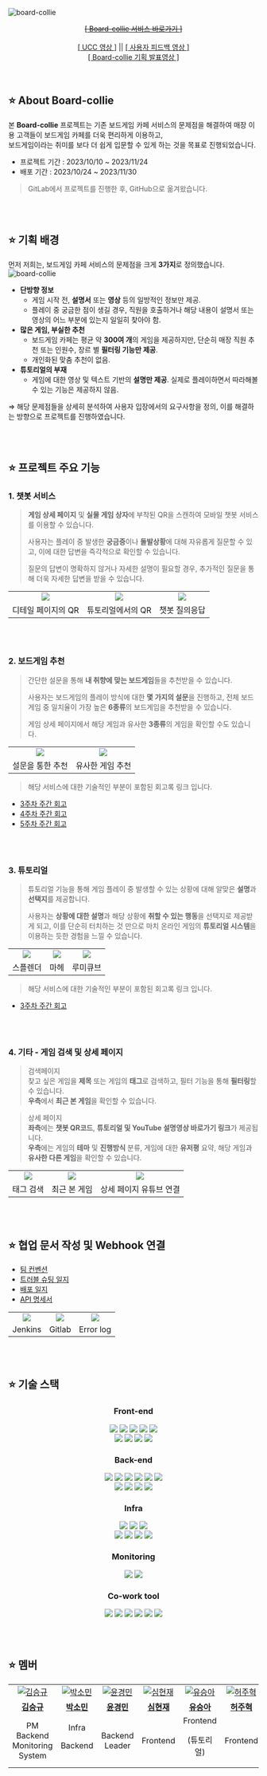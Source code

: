 ![board-collie](https://github.com/S09P31A104/board-collie/blob/docs/readme/assets/main2.png)


<div align=center>
    <a href="https://boardcollie.com"><del>[ Board-collie 서비스 바로가기 ]</del></a>
    <br>
    <br>
    <a href="https://youtu.be/XCb1ZdXr9D0?feature=shared">[ UCC 영상 ]</a>  ||
    <a href="https://youtu.be/jYRQnk7GAlM?feature=shared">[ 사용자 피드백 영상 ]</a> 
    <br>
    <a href="#">[ Board-collie 기획 발표영상 ]</a>
</div>

<br>
<br>

## ⭐ About Board-collie
본 **Board-collie** 프로젝트는 기존 보드게임 카페 서비스의 문제점을 해결하여 매장 이용 고객들이 보드게임 카페를 더욱 편리하게 이용하고, <br>보드게임이라는 취미를 보다 더 쉽게 입문할 수 있게 하는 것을 목표로 진행되었습니다.

- 프로젝트 기간 : 2023/10/10 ~ 2023/11/24
- 배포 기간 : 2023/10/24 ~ 2023/11/30
> GitLab에서 프로젝트를 진행한 후, GitHub으로 옮겨왔습니다.


<br>
<br>

## ⭐ 기획 배경

먼저 저희는, 보드게임 카페 서비스의 문제점을 크게 **3가지**로 정의했습니다.
![board-collie](https://github.com/S09P31A104/board-collie/blob/docs/readme/assets/문제점.png)

- **단방향 정보**
    - 게임 시작 전, **설명서** 또는 **영상** 등의 일방적인 정보만 제공.
    - 플레이 중 궁금한 점이 생길 경우, 직원을 호출하거나 해당 내용이 설명서 또는 영상의 어느 부분에 있는지 일일히 찾아야 함.
- **많은 게임, 부실한 추천**
    - 보드게임 카페는 평균 약 **300여 개**의 게임을 제공하지만, 단순히 매장 직원 추천 또는 인원수, 장르 별 **필터링 기능만 제공**.
    - 개인화된 맞춤 추천이 없음.
- **튜토리얼의 부재**
    - 게임에 대한 영상 및 텍스트 기반의 **설명만 제공**. 실제로 플레이하면서 따라해볼 수 있는 기능은 제공하지 않음.
      
⇒ 해당 문제점들을 상세히 분석하여 사용자 입장에서의 요구사항을 정의, 이를 해결하는 방향으로 프로젝트를 진행하였습니다.

<br>
<br>

## ⭐ 프로젝트 주요 기능

### 1. 챗봇 서비스

> **게임 상세 페이지** 및 **실물 게임 상자**에 부착된 QR을 스캔하여 모바일 챗봇 서비스를 이용할 수 있습니다.
>
> 사용자는 플레이 중 발생한 **궁금증**이나 **돌발상황**에 대해 자유롭게 질문할 수 있고, 이에 대한 답변을 즉각적으로 확인할 수 있습니다.
>
> 질문의 답변이 명확하지 않거나 자세한 설명이 필요할 경우, 추가적인 질문을 통해 더욱 자세한 답변을 받을 수 있습니다.

<table>
  <tr>
    <td align="center">
      <img src="https://github.com/S09P31A104/board-collie/blob/docs/readme/assets/detail.png" />
    </td>
    <td align="center">
      <img src="https://github.com/S09P31A104/board-collie/blob/docs/readme/assets/%EC%A7%88%EB%AC%B8.png" />
    </td>
    <td align="center">
      <img src="https://github.com/S09P31A104/board-collie/blob/docs/readme/assets/%EC%B1%97%EB%B4%87_%EC%8A%A4%ED%94%8C%EB%A0%8C%EB%8D%94.gif" />
    </td>
  </tr>
  <tr>
    <td align="center">
      <span>디테일 페이지의 QR</span>
    </td>
    <td align="center">
      <span>튜토리얼에서의 QR</span>
    </td>
    <td align="center">
      <span>챗봇 질의응답</span>
    </td>
  </tr>
</table>

<br>
<br>

### 2. 보드게임 추천

> 간단한 설문을 통해 **내 취향에 맞는 보드게임**들을 추천받을 수 있습니다.
> 
> 사용자는 보드게임의 플레이 방식에 대한 **몇 가지의 설문**을 진행하고, 전체 보드게임 중 일치율이 가장 높은 **6종류**의 보드게임을 추천받을 수 있습니다.
>
> 게임 상세 페이지에서 해당 게임과 유사한 **3종류**의 게임을 확인할 수도 있습니다.

<table>
  <tr>
    <td align="center">
      <img src="https://github.com/S09P31A104/board-collie/blob/master/assets/%EA%B2%8C%EC%9E%84%20%EC%B6%94%EC%B2%9C.gif" />
    </td>
    <td align="center">
      <img src="https://github.com/S09P31A104/board-collie/blob/master/assets/%EC%9C%A0%EC%82%AC%ED%95%9C%20%EA%B2%8C%EC%9E%84.gif" />
    </td>
  </tr>
  <tr>
    <td align="center">
      <span>설문을 통한 추천</span>
    </td>
    <td align="center">
      <span>유사한 게임 추천</span>
    </td>
  </tr>
</table>

> 해당 서비스에 대한 기술적인 부분이 포함된 회고록 링크 입니다.
- <a href="https://careful-fan-de2.notion.site/3-4eb11124068746ffad1713ebd5cee890?pvs=4">3주차 주간 회고</a>
- <a href="https://careful-fan-de2.notion.site/4-4a6957eb8594486eb690c59f299e3676?pvs=4">4주차 주간 회고</a>
- <a href="https://careful-fan-de2.notion.site/5-5d222fb5651a421aa5177ddb72f4ed6d?pvs=4">5주차 주간 회고</a>

<br>
<br>

### 3. 튜토리얼

> 튜토리얼 기능을 통해 게임 플레이 중 발생할 수 있는 상황에 대해 알맞은 **설명**과 **선택지**를 제공합니다.
>
> 사용자는 **상황에 대한 설명**과 해당 상황에 **취할 수 있는 행동**을 선택지로 제공받게 되고, 이를 단순히 터치하는 것 만으로 마치 온라인 게임의 **튜토리얼 시스템**을 이용하는 듯한 경험을 느낄 수 있습니다.

<table>
  <tr>
    <td align="center">
      <img src="https://github.com/S09P31A104/board-collie/blob/master/assets/%EC%8A%A4%ED%94%8C%EB%A0%8C%EB%8D%94%20%ED%8A%9C%ED%86%A0%EB%A6%AC%EC%96%BC.gif"/>
    </td>
    <td align="center">
      <img src="https://github.com/S09P31A104/board-collie/blob/master/assets/%EB%A7%88%ED%97%A4.gif" />
    </td>
    <td align="center">
      <img src="https://github.com/S09P31A104/board-collie/blob/master/assets/%EB%A3%A8%EB%AF%B8%ED%81%90%EB%B8%8C.gif"/>
    </td>
  </tr>
  <tr>
    <td align="center">
      <span>스플렌더</span>
    </td>
    <td align="center">
      <span>마헤</span>
    </td>
    <td align="center">
      <span>루미큐브</span>
    </td>
  </tr>
</table>

> 해당 서비스에 대한 기술적인 부분이 포함된 회고록 링크 입니다.
- <a href="https://careful-fan-de2.notion.site/3-c64a8f16f4ad4f379c091f5d8a6daf61?pvs=4">3주차 주간 회고</a>

<br>
<br>

### 4. 기타 - 게임 검색 및 상세 페이지

> 검색페이지 <br>
> 찾고 싶은 게임을 **제목** 또는 게임의 **태그**로 검색하고, 필터 기능을 통해 **필터링**할 수 있습니다.<br>
> **우측**에서 **최근 본 게임**을 확인할 수 있습니다.

> 상세 페이지<br>
> **좌측**에는 **챗봇 QR코드**, **튜토리얼 및 YouTube 설명영상 바로가기 링크**가 제공됩니다.<br>
> **우측**에는 게임의 **테마** 및 **진행방식** 분류, 게임에 대한 **유저평** 요약, 해당 게임과 **유사한 다른 게임**을 확인할 수 있습니다.

<table>
  <tr>
    <td align="center">
      <img src="https://github.com/S09P31A104/board-collie/blob/master/assets/%ED%83%9C%EA%B7%B8%20%EA%B2%80%EC%83%89.gif"/>
    </td>
    <td align="center">
      <img src="https://github.com/S09P31A104/board-collie/blob/master/assets/%EC%B5%9C%EA%B7%BC%20%EB%B3%B8%20%EA%B2%8C%EC%9E%84.gif" />
    </td>
    <td align="center">
      <img src="https://github.com/S09P31A104/board-collie/blob/master/assets/%EC%9C%A0%ED%8A%9C%EB%B8%8C%20%ED%8A%9C%ED%86%A0%EB%A6%AC%EC%96%BC.gif"/>
    </td>
  </tr>
  <tr>
    <td align="center">
      <span>태그 검색</span>
    </td>
    <td align="center">
      <span>최근 본 게임</span>
    </td>
    <td align="center">
      <span>상세 페이지 유튜브 연결</span>
    </td>
  </tr>
</table>
<br>
<br>

## ⭐ 협업 문서 작성 및 Webhook 연결
- <a href="https://www.notion.so/521a3c4269bb4639ab187111f6da3e97">팀 컨벤션</a>
- <a href="https://www.notion.so/7ce5fe2125b14bdeace9db317ac99c9c">트러블 슈팅 일지</a>
- <a href="https://www.notion.so/1a50b22f342541ae9696cb7011db42b8">배포 일지</a>
- <a href="https://www.notion.so/API-cbc1465c7510479a9a4953ab899293ca">API 명세서</a>
<table>
  <tr>
    <td align="center">
      <img src="https://github.com/S09P31A104/board-collie/blob/docs/readme/assets/jenkins.png"/>
    </td>
    <td align="center">
      <img src="https://github.com/S09P31A104/board-collie/blob/docs/readme/assets/gitlab.png" />
    </td>
    <td align="center">
      <img src="https://github.com/S09P31A104/board-collie/blob/docs/readme/assets/error_log.png"/>
    </td>
  </tr>
  <tr>
    <td align="center">
      <span>Jenkins</span>
    </td>
    <td align="center">
      <span>Gitlab</span>
    </td>
    <td align="center">
      <span>Error log</span>
    </td>
  </tr>
</table>

<br>
<br>

## ⭐ 기술 스택

<h3 align="center">Front-end</h3>
<p align="center">
    <img src="https://img.shields.io/badge/Node.js-339933?&logo=nodedotjs&logoColor=white">
    <img src="https://img.shields.io/badge/React-61DAFB?&logo=react&logoColor=white">
    <img src="https://img.shields.io/badge/PWA-5A0FC8?&logo=pwa&logoColor=white">
    <img src="https://img.shields.io/badge/TypeScript-3178C6?&logo=typescript&logoColor=white">
    <img src="https://img.shields.io/badge/Redux-764ABC?&logo=redux&logoColor=white">
    <br>
    <img src="https://img.shields.io/badge/axios-5A29E4?&logo=axios&logoColor=white">
    <img src="https://img.shields.io/badge/ReactRouter-CA4245?&logo=reactrouter&logoColor=white">
    <img src="https://img.shields.io/badge/Mui-007FFF?&logo=mui&logoColor=white">
    <img src="https://img.shields.io/badge/styledcomponents-DB7093?&logo=styledcomponents&logoColor=white">
</p>

<h3 align="center">Back-end</h3>
<p align="center">
    <img src="https://img.shields.io/badge/Java-007396?&logo=java&logoColor=white">
    <img src="https://img.shields.io/badge/SpringBoot-6DB33F?&logo=springboot&logoColor=white">
    <img src="https://img.shields.io/badge/Gradle-02303A?&logo=gradle&logoColor=white">
    <img src="https://img.shields.io/badge/Hibernate-59666C?&logo=hibernate&logoColor=white">
    <img src="https://img.shields.io/badge/MySQL-4479A1?&logo=mysql&logoColor=white">
    <img src="https://img.shields.io/badge/Redis-DC382D?&logo=redis&logoColor=white">
    <br>
    <img src="https://img.shields.io/badge/Selenium-43B02A?&logo=selenium&logoColor=white">
    <img src="https://img.shields.io/badge/H2-FF9900?&logo=h2&logoColor=white">
    <img src="https://img.shields.io/badge/Python-3776AB?&logo=python&logoColor=white">
    <img src="https://img.shields.io/badge/fastapi-04B486?&logo=fastapi&logoColor=white">
</p>

<h3 align="center">Infra</h3>
<p align="center">
    <img src="https://img.shields.io/badge/Docker-2496ED?&logo=docker&logoColor=white">
    <img src="https://img.shields.io/badge/Jenkins-D24939?&logo=jenkins&logoColor=white">
    <img src="https://img.shields.io/badge/nginx-009639?&logo=nginx&logoColor=white">
    <br>
    <img src="https://img.shields.io/badge/ubuntu-E95420?&logo=ubuntu&logoColor=white">
    <img src="https://img.shields.io/badge/amazon EC2-FF9900?&logo=amazon ec2&logoColor=white">
    <img src="https://img.shields.io/badge/amazon RDS-527FFF?&logo=amazonrds&logoColor=white">
    <img src="https://img.shields.io/badge/amazon S3-569A31?&logo=amazons3&logoColor=white">
</p>

<h3 align="center">Monitoring</h3>
<p align="center">
    <img src="https://img.shields.io/badge/grafana-FF8000?&logo=grafana&logoColor=white">
    <img src="https://img.shields.io/badge/prometheus-FF4000?&logo=prometheus&logoColor=white">
</p>

<h3 align="center">Co-work tool</h3>
<p align="center">
    <img src="https://img.shields.io/badge/GitLab-FC6D26?&logo=GitLab&logoColor=white">
    <img src="https://img.shields.io/badge/Notion-000000?&logo=Notion&logoColor=white">
    <img src="https://img.shields.io/badge/Jira-0052CC?&logo=Jira Software&logoColor=white">
    <img src="https://img.shields.io/badge/Postman-FF6C37?&logo=Postman&logoColor=white">
    <img src="https://img.shields.io/badge/Figma-F24E1E?&logo=Figma&logoColor=white">
    <img src="https://img.shields.io/badge/Mattermost-0058CC?&logo=Mattermost&logoColor=white">
</p>

<br>
<br>

## ⭐ 멤버

<table>
  <tr>
    <td align="center">
      <a href="https://github.com/sgkim6">
        <img src="https://github.com/sgkim6.png" alt="김승규" />
      </a>
    </td>
     <td align="center">
      <a href="https://github.com/yygs321">
        <img src="https://github.com/yygs321.png" alt="박소민" />
      </a>
    </td>
    <td align="center">
      <a href="https://github.com/ykm1256">
        <img src="https://github.com/ykm1256.png" alt="윤경민" />
      </a>
    </td>
    <td align="center">
      <a href="https://github.com/hyunin3">
        <img src="https://github.com/hyunin3.png" alt="심현재" />
      </a>
    </td>
    <td align="center">
      <a href="https://github.com/SeungAh-Yoo99">
        <img src="https://github.com/SeungAh-Yoo99.png" alt="유승아" />
      </a>
    </td>
    <td align="center">
      <a href="https://github.com/HJH13579">
        <img src="https://github.com/HJH13579.png" alt="허주혁" />
      </a>
    </td>
  </tr>
  <tr>
    <td align="center">
      <a href="https://github.com/sgkim6">
        <b>김승규</b>
      </a>
    </td>
    <td align="center">
      <a href="https://github.com/yygs321">
        <b>박소민</b>
      </a>
    <td align="center">
      <a href="https://github.com/ykm1256">
        <b>윤경민</b>
      </a>
    </td>
    <td align="center">
      <a href="https://github.com/hyunin3">
        <b>심현재</b>
      </a>
    </td>   
    </td>
    <td align="center">
      <a href="https://github.com/SeungAh-Yoo99">
        <b>유승아</b>
      </a>
    </td>
    <td align="center">
      <a href="https://github.com/HJH13579">
        <b>허주혁</b>
      </a>
    </td>
  </tr>
  <tr>
    <td align="center">
      <span>PM<br>Backend<br>Monitoring System</span>
    </td>
    <td align="center">
      <span>Infra<p/>Backend</span>
    </td>
    <td align="center">
      <span>Backend Leader</span>
    </td>
    <td align="center">
      <span>Frontend</span>
    </td>
    <td align="center">
      <span>Frontend<p/>(튜토리얼)</span>
    </td>
    <td align="center">
      <span>Frontend</span>
    </td>
  </tr>
</table>
